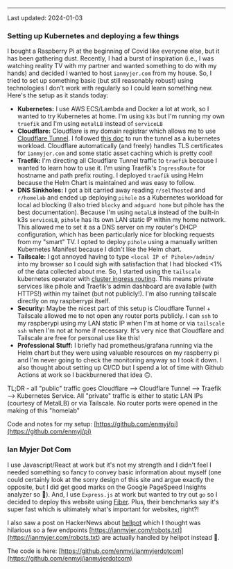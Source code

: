 
---
Last updated: 2024-01-03

### Setting up Kubernetes and deploying a few things

I bought a Raspberry Pi at the beginning of Covid like everyone else, but it has been
gathering dust. Recently, I had a burst of inspiration (i.e., I
was watching reality TV with my partner and wanted something to do with my hands) and
decided I wanted to host `ianmyjer.com` from my house. So, I tried to set up something
basic (but still reasonably robust) using technologies I don't work with regularly so
I could learn something new. Here's the setup as it stands today:

* **Kubernetes:** I use AWS ECS/Lambda and Docker a lot at work, so I wanted to try
  Kubernetes at home. I'm using `k3s` but I'm running my own `traefik` and I'm using
  `metalLB` instead of `serviceLB`
* **Cloudflare:** Cloudflare is my domain registrar which allows me to use [Cloudflare
  Tunnel](https://developers.cloudflare.com/cloudflare-one/connections/connect-networks/).
  I followed [this doc](https://developers.cloudflare.com/cloudflare-one/tutorials/many-cfd-one-tunnel/)
  to run the tunnel as a kubernetes workload. Cloudflare automatically (and freely)
  handles TLS certificates for `ianmyjer.com` and some static asset caching which is
  pretty cool!
* **Traefik:** I'm directing all Cloudflare Tunnel traffic to `traefik` because I wanted
  to learn how to use it. I'm using Traefik's `IngressRoute` for hostname and path
  prefix routing. I deployed `traefik` using Helm because the Helm Chart is maintained
  and was easy to follow.
* **DNS Sinkholes:** I got a bit carried away reading `r/selfhosted` and `r/homelab` and
  ended up deploying `pihole` as a Kubernetes workload for local ad
  blocking (I also tried `blocky` and `adguard home` but pihole has the best
  documentation). Because I'm using `metalLB` instead of the built-in k3s `serviceLB`,
  `pihole` has its own LAN static IP within my home network. This
  allowed me to set it as a DNS server on my router's DHCP configuration, which has
  been particularly nice for blocking requests from my "smart" TV. I opted to
  deploy `pihole` using a manually written Kubernetes Manifest because I didn't like the
  Helm chart.
* **Tailscale:** I got annoyed having to type `<local IP of Pihole>/admin/` into my
  browser so I could sigh with satisfaction that I had blocked <1% of the data collected
  about me. So, I started using the `tailscale` kubernetes operator with [cluster
  ingress routing](https://tailscale.com/kb/1439/kubernetes-operator-cluster-ingress).
  This means private services like pihole and Traefik's admin dashboard are available
  (with HTTPS!) within my tailnet (but not publicly!). I'm also running tailscale
  directly on my raspberrypi itself.
* **Security:** Maybe the nicest part of this setup is Cloudflare Tunnel +
  Tailscale allowed me to not open any router ports publicly. I can `ssh` to my
  raspberypi using my LAN static IP when I'm at home or via `tailscale ssh` when I'm not
  at home if necessary. It's very nice that Cloudflare and Tailscale are free
  for personal use like this!
* **Professional Stuff:** I briefly had prometheus/grafana running via the Helm chart
  but they were using valuable resources on my raspberry pi and I'm never
  going to check the monitoring anyway so I took it down. I also thought about setting
  up CI/CD but I spend a lot of time with Github Actions at work so I backburnered that
  idea 🙃.

TL;DR - all "public" traffic goes Cloudflare --> Cloudflare Tunnel --> Traefik -->
Kubernetes Service. All "private" traffic is either to static LAN IPs (courtesy of
MetalLB) or via Tailscale. No router ports were opened in the making of this "homelab"

Code and notes for my setup:
[https://github.com/enmyj/pi](https://github.com/enmyj/pi)

### Ian Myjer Dot Com

I use Javascript/React at work but it's not my strength and I didn't feel I needed
something so fancy to convey basic information about myself (one could certainly look at
the sorry design of this site and argue exactly the opposite, but I did get good marks
on the Google PageSpeed Insights analyzer so 🤷). And, I use `Express.js` at work but
wanted to try out `go` so I decided to deploy this website using 
[Fiber](https://docs.gofiber.io/). Plus, their benchmarks say it's super fast which is
ultimately what's important for websites, right?!

I also saw a post on HackerNews about
[hellpot](https://github.com/yunginnanet/HellPot) which I thought was hilarious so a few
endpoints [https://ianmyjer.com/robots.txt](https://ianmyjer.com/robots.txt) are
actually handled by hellpot instead 🍯.

The code is here:
[https://github.com/enmyj/ianmyjerdotcom](https://github.com/enmyj/ianmyjerdotcom)